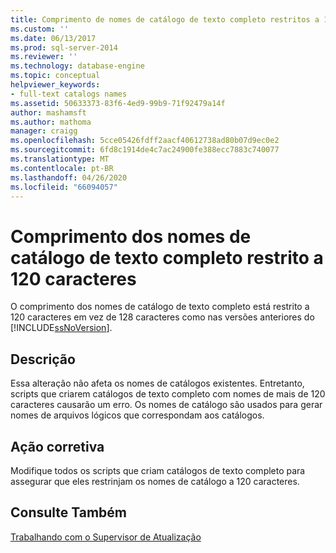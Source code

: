 ```yaml
---
title: Comprimento de nomes de catálogo de texto completo restritos a 120 caracteres | Microsoft Docs
ms.custom: ''
ms.date: 06/13/2017
ms.prod: sql-server-2014
ms.reviewer: ''
ms.technology: database-engine
ms.topic: conceptual
helpviewer_keywords:
- full-text catalogs names
ms.assetid: 50633373-83f6-4ed9-99b9-71f92479a14f
author: mashamsft
ms.author: mathoma
manager: craigg
ms.openlocfilehash: 5cce05426fdff2aacf40612738ad80b07d9ec0e2
ms.sourcegitcommit: 6fd8c1914de4c7ac24900fe388ecc7883c740077
ms.translationtype: MT
ms.contentlocale: pt-BR
ms.lasthandoff: 04/26/2020
ms.locfileid: "66094057"
---
```

# <a name="length-of-full-text-catalog-names-restricted-to-120-characters"></a>Comprimento dos nomes de catálogo de texto completo restrito a 120 caracteres
  O comprimento dos nomes de catálogo de texto completo está restrito a 120 caracteres em vez de 128 caracteres como nas versões anteriores do [!INCLUDE[ssNoVersion](../../includes/ssnoversion-md.md)].  
  
## <a name="description"></a>Descrição  
 Essa alteração não afeta os nomes de catálogos existentes. Entretanto, scripts que criarem catálogos de texto completo com nomes de mais de 120 caracteres causarão um erro.  Os nomes de catálogo são usados para gerar nomes de arquivos lógicos que correspondam aos catálogos.  
  
## <a name="corrective-action"></a>Ação corretiva  
 Modifique todos os scripts que criam catálogos de texto completo para assegurar que eles restrinjam os nomes de catálogo a 120 caracteres.  
  
## <a name="see-also"></a>Consulte Também  
 [Trabalhando com o Supervisor de Atualização](../../../2014/sql-server/install/working-with-upgrade-advisor.md)  
  
  
